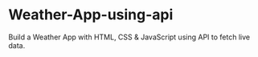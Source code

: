 # Weather-App-using-api
Build a Weather App with HTML, CSS &amp; JavaScript using API to fetch live data.
